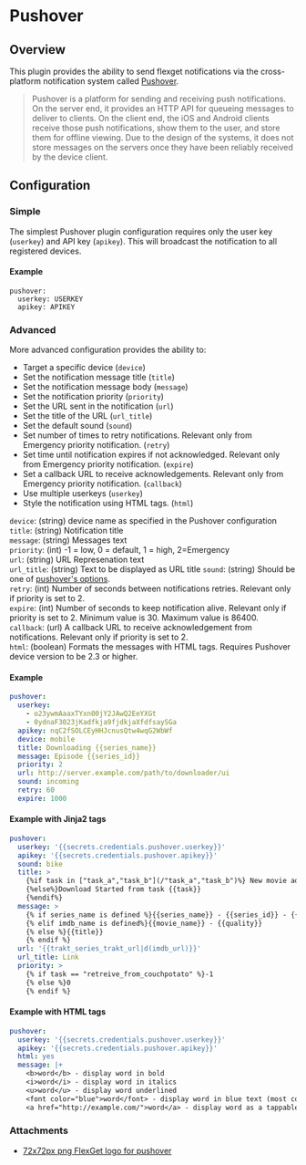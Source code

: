 # Pushover
## Overview
This plugin provides the ability to send flexget notifications via the cross-platform notification system called [Pushover](https://pushover.net/apps/clone/Flexget).

> Pushover is a platform for sending and receiving push notifications.  On the server end, it provides an HTTP API for queueing messages to deliver to clients. On the client end, the iOS and Android clients receive those push notifications, show them to the user, and store them for offline viewing.  Due to the design of the systems, it does not store messages on the servers once they have been reliably received by the device client.

## Configuration
### Simple
The simplest Pushover plugin configuration requires only the user key (`userkey`) and API key (`apikey`).  This will broadcast the notification to all registered devices.

#### Example
```
pushover:
  userkey: USERKEY
  apikey: APIKEY
```

### Advanced
More advanced configuration provides the ability to:

* Target a specific device (`device`)
* Set the notification message title (`title`)
* Set the notification message body (`message`)
* Set the notification priority (`priority`)
* Set the URL sent in the notification (`url`)
* Set the title of the URL (`url_title`)
* Set the default sound (`sound`)
* Set number of times to retry notifications. Relevant only from Emergency priority notification. (`retry`)
* Set time until notification expires if not acknowledged. Relevant only from Emergency priority notification.  (`expire`)
* Set a callback URL to receive acknowledgements. Relevant only from Emergency priority notification. (`callback`)
* Use multiple userkeys (`userkey`)
* Style the notification using HTML tags. (`html`)

 `device`: (string) device name as specified in the Pushover configuration  
 `title`: (string) Notification title   
 `message`: (string) Messages text  
 `priority`: (int) -1 = low, 0 = default, 1 = high, 2=Emergency  
 `url`: (string) URL Represenation text   
 `url_title`: (string) Text to be displayed as URL title
 `sound`:  (string) Should be one of [pushover's options](https://pushover.net/api#sounds).  
 `retry`: (int) Number of seconds between notifications retries. Relevant only if priority is set to 2.   
 `expire`: (int) Number of seconds to keep notification alive. Relevant only if priority is set to 2. Minimum value is 30. Maximum value is 86400.  
 `callback`: (url) A callback URL to receive acknowledgement from notifications. Relevant only if priority is set to 2.  
 `html`: (boolean) Formats the messages with HTML tags. Requires Pushover device version to be 2.3 or higher.

#### Example
```yaml
pushover:
  userkey: 
    - o23ywmAaaxTYxn00jY2JAwQ2EeYXGt    
    - 0ydnaF3023jKadfkja9fjdkjaXfdfsaySGa
  apikey: nqC2fSOLCEyHHJcnusQtw4wqG2WbWf
  device: mobile
  title: Downloading {{series_name}}
  message: Episode {{series_id}}
  priority: 2
  url: http://server.example.com/path/to/downloader/ui
  sound: incoming
  retry: 60
  expire: 1000
```

#### Example with Jinja2 tags
```yaml
pushover:
  userkey: '{{secrets.credentials.pushover.userkey}}'
  apikey: '{{secrets.credentials.pushover.apikey}}'
  sound: bike
  title: >
    {%if task in ["task_a","task_b"](/"task_a","task_b")%} New movie added to queue
    {%else%}Download Started from task {{task}}
    {%endif%}
  message: >
    {% if series_name is defined %}{{series_name}} - {{series_id}} - {{trakt_ep_name}} - {{quality|d('')}}
    {% elif imdb_name is defined%}{{movie_name}} - {{quality}}
    {% else %}{{title}}
    {% endif %}
  url: '{{trakt_series_trakt_url|d(imdb_url)}}'
  url_title: Link
  priority: >
    {% if task == "retreive_from_couchpotato" %}-1
    {% else %}0
    {% endif %}
```
#### Example with HTML tags
```yaml
pushover:
  userkey: '{{secrets.credentials.pushover.userkey}}'
  apikey: '{{secrets.credentials.pushover.apikey}}'
  html: yes
  message: |+
    <b>word</b> - display word in bold
    <i>word</i> - display word in italics
    <u>word</u> - display word underlined
    <font color="blue">word</font> - display word in blue text (most colors and   hex codes permitted)
    <a href="http://example.com/">word</a> - display word as a tappable link to http://example.com/
```
### Attachments
* [72x72px png FlexGet logo for pushover](/attachments/Plugins/pushover/flexget_logo.png)